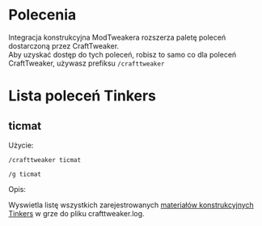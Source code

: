 # Polecenia

Integracja konstrukcyjna ModTweakera rozszerza paletę poleceń dostarczoną przez CraftTweaker.  
Aby uzyskać dostęp do tych poleceń, robisz to samo co dla poleceń CraftTweaker, używasz prefiksu `/crafttweaker`

# Lista poleceń Tinkers

## ticmat

Użycie:

`/crafttweaker ticmat`

`/g ticmat`

Opis:

Wyswietla listę wszystkich zarejestrowanych [materiałów konstrukcyjnych Tinkers](/Mods/Modtweaker/TConstruct/Materials/ITICMaterial/) w grze do pliku crafttweaker.log.